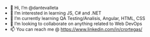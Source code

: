 - 👋 Hi, I’m @dantevalleta
- 👀 I’m interested in learning JS, C# and .NET
- 🌱 I’m currently learning QA Testing/Analisis, Angular, HTML, CSS
- 💞️ I’m looking to collaborate on anything related to Web DevOps
- 📫 You can reach me @ https://www.linkedin.com/in/crortegas/

<!---
dantevalleta/dantevalleta is a ✨ special ✨ repository because its `README.md` (this file) appears on your GitHub profile.
You can click the Preview link to take a look at your changes.
--->
